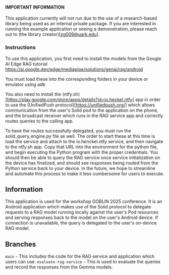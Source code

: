 #### IMPORTANT INFORMATION ####
This application currently will not run due to the use of a research-based library
being used as an internal private package. If you are interested in running the example
application or seeing a demonstration, please reach out to (the library creator)[zg009@uark.edu].

### Instructions ###
To use this application, you first need to install the models from the
Google AI Edge RAG tutorial https://ai.google.dev/edge/mediapipe/solutions/genai/rag/android

You must load these into the corresponding folders in your device or emulator using adb

You also need to install the (ntfy.sh)[https://play.google.com/store/apps/details?id=io.heckel.ntfy] 
app in order to use the (UnifiedPush protocol)[https://unifiedpush.org/] which allows communication from the user's Solid pod
to the application on the phone, and the broadcast receiver which runs in the RAG service app and correctly
routes queries to the calling app.

To have the routes successfully delegated, you must run the solid_query_engine.py file as well. 
The order to start these at this time is load the service and attach to the io.henckel.ntfy service,
and then navigate to the ntfy.sh app. Copy that URL into the environment for the python file, and begin 
executing the Python program with the proper credentials. You should then be able to query the RAG service
once service initialization on the device has finalized, and should see responses being routed from the Python 
service back to your device. In the future, we hope to streamline and automate this process to make it less
cumbersome for users to execute.

## Information ##
This application is used for the workshop GOBLIN 2025 conference. It is an Android application
which makes use of the Solid protocol to delegate requests to a RAG model running locally against the
user's Pod resources and serving responses back to the model on the user's Android device. If connection
is unavailable, the query is delegated to the user's on-device RAG model.

## Branches ##
```main``` - This includes the code for the RAG service and application which users can use.
```evaluate-rag-service``` - This is used to evaluate the queries and record the responses from the Gemma models.